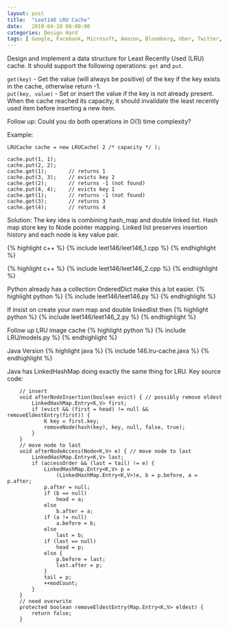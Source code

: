 ```yaml
---
layout: post
title:  "Leet146 LRU Cache"
date:   2018-04-10 08:00:00
categories: Design Hard
tags: [ Google, Facebook, Microsoft, Amazon, Bloomberg, Uber, Twitter, Snapchat, Zenefits, Yahoo, Palantir ]
---
```


Design and implement a data structure for Least Recently Used (LRU) cache. It should support the following operations: `get` and `put`.

`get(key)` - Get the value (will always be positive) of the key if the key exists in the cache, otherwise return -1.  
`put(key, value)` - Set or insert the value if the key is not already present. When the cache reached its capacity, it should invalidate the least recently used item before inserting a new item.

Follow up:
Could you do both operations in O(1) time complexity?

Example:
```
LRUCache cache = new LRUCache( 2 /* capacity */ );

cache.put(1, 1);
cache.put(2, 2);
cache.get(1);       // returns 1
cache.put(3, 3);    // evicts key 2
cache.get(2);       // returns -1 (not found)
cache.put(4, 4);    // evicts key 1
cache.get(1);       // returns -1 (not found)
cache.get(3);       // returns 3
cache.get(4);       // returns 4
```

Solution: The key idea is combining hash_map and double linked list. Hash map store key to Node pointer mapping. Linked list preserves insertion history and each node is key value pair. 

{% highlight c++ %}
{% include leet146/leet146_1.cpp %}
{% endhighlight %}

{% highlight c++ %}
{% include leet146/leet146_2.cpp %}
{% endhighlight %}

Python already has a collection OrderedDict make this a lot easier.
{% highlight python %}
{% include leet146/leet146.py %}
{% endhighlight %}

If insist on create your own map and double linkedlist then
{% highlight python %}
{% include leet146/leet146_2.py %}
{% endhighlight %}

Follow up LRU image cache
{% highlight python %}
{% include LRU/models.py %}
{% endhighlight %}

Java Version
{% highlight java %}
{% include 146.lru-cache.java %}
{% endhighlight %}

Java has LinkedHashMap doing exactly the same thing for LRU. Key source code:
```
    // insert
    void afterNodeInsertion(boolean evict) { // possibly remove eldest
        LinkedHashMap.Entry<K,V> first;
        if (evict && (first = head) != null && removeEldestEntry(first)) {
            K key = first.key;
            removeNode(hash(key), key, null, false, true);
        }
    }
    // move node to last
    void afterNodeAccess(Node<K,V> e) { // move node to last
        LinkedHashMap.Entry<K,V> last;
        if (accessOrder && (last = tail) != e) {
            LinkedHashMap.Entry<K,V> p =
                (LinkedHashMap.Entry<K,V>)e, b = p.before, a = p.after;
            p.after = null;
            if (b == null)
                head = a;
            else
                b.after = a;
            if (a != null)
                a.before = b;
            else
                last = b;
            if (last == null)
                head = p;
            else {
                p.before = last;
                last.after = p;
            }
            tail = p;
            ++modCount;
        }
    }
    // need overwrite
    protected boolean removeEldestEntry(Map.Entry<K,V> eldest) {
        return false;
    }
```
